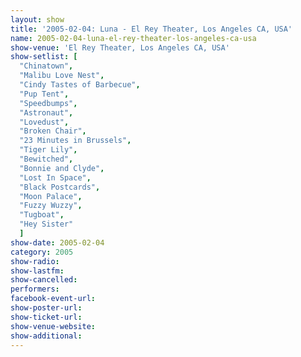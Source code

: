```yaml
---
layout: show
title: '2005-02-04: Luna - El Rey Theater, Los Angeles CA, USA'
name: 2005-02-04-luna-el-rey-theater-los-angeles-ca-usa
show-venue: 'El Rey Theater, Los Angeles CA, USA'
show-setlist: [
  "Chinatown",
  "Malibu Love Nest",
  "Cindy Tastes of Barbecue",
  "Pup Tent",
  "Speedbumps",
  "Astronaut",
  "Lovedust",
  "Broken Chair",
  "23 Minutes in Brussels",
  "Tiger Lily",
  "Bewitched",
  "Bonnie and Clyde",
  "Lost In Space",
  "Black Postcards",
  "Moon Palace",
  "Fuzzy Wuzzy",
  "Tugboat",
  "Hey Sister"
  ]
show-date: 2005-02-04
category: 2005
show-radio: 
show-lastfm: 
show-cancelled: 
performers: 
facebook-event-url: 
show-poster-url: 
show-ticket-url: 
show-venue-website: 
show-additional: 
---
```



